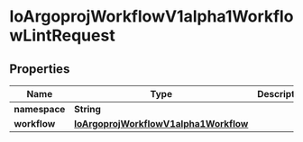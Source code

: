
# IoArgoprojWorkflowV1alpha1WorkflowLintRequest

## Properties
Name | Type | Description | Notes
------------ | ------------- | ------------- | -------------
**namespace** | **String** |  |  [optional]
**workflow** | [**IoArgoprojWorkflowV1alpha1Workflow**](IoArgoprojWorkflowV1alpha1Workflow.md) |  |  [optional]




